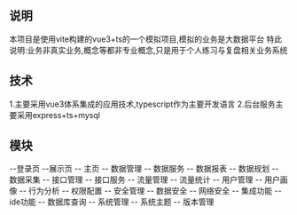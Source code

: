 ## 说明
本项目是使用vite构建的vue3+ts的一个模拟项目,模拟的业务是大数据平台
特此说明:业务非真实业务,概念等都非专业概念,只是用于个人练习与复盘相关业务系统

## 技术
1.主要采用vue3体系集成的应用技术,typescript作为主要开发语言
2.后台服务主要采用express+ts+mysql

## 模块
--登录页
--展示页
  -- 主页
  -- 数据管理
     -- 数据服务
     -- 数据报表
     -- 数据规划
     -- 数据采集
  -- 接口管理
     -- 接口服务
     -- 流量管理
     -- 流量统计
  -- 用户管理
     -- 用户画像
     -- 行为分析
     -- 权限配置
  -- 安全管理
     -- 数据安全
     -- 网络安全
  -- 集成功能
     -- ide功能
     -- 数据库查询
  -- 系统管理
     -- 系统主题
     -- 版本管理


